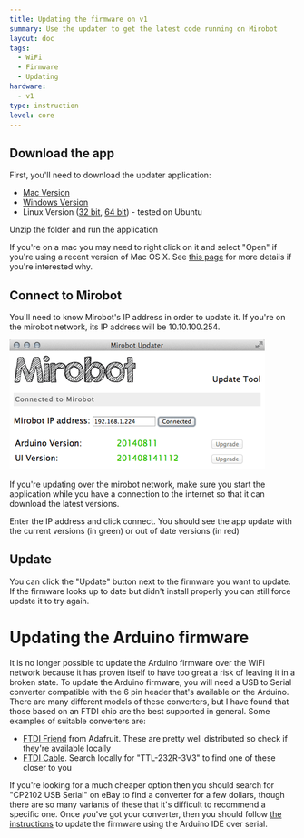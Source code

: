 ```yaml
---
title: Updating the firmware on v1
summary: Use the updater to get the latest code running on Mirobot
layout: doc
tags:
  - WiFi
  - Firmware
  - Updating
hardware:
  - v1
type: instruction
level: core
---
```


Download the app
----------------

First, you'll need to download the updater application:

 - [Mac Version](https://github.com/bjpirt/mirobot-updater/releases/download/v1.2.0/mirobot_updater_1.2.0_mac.zip)
 - [Windows Version](https://github.com/bjpirt/mirobot-updater/releases/download/v1.2.0/mirobot_updater_1.2.0_win.zip)
 - Linux Version ([32 bit](https://github.com/bjpirt/mirobot-updater/releases/download/v1.2.0/mirobot_updater_1.2.0_linux32.zip), [64 bit](https://github.com/bjpirt/mirobot-updater/releases/download/v1.2.0/mirobot_updater_1.2.0_linux64.zip)) - tested on Ubuntu

Unzip the folder and run the application

If you're on a mac you may need to right click on it and select "Open" if you're using a recent version of Mac OS X. See [this page](http://support.apple.com/en-gb/HT202491) for more details if you're interested why.


Connect to Mirobot
------------------

You'll need to know Mirobot's IP address in order to update it. If you're on the mirobot network, its IP address will be 10.10.100.254.

![The updater](/assets/docs/update-firmware-v1/firmware_update.png)

If you're updating over the mirobot network, make sure you start the application while you have a connection to the internet so that it can download the latest versions.

Enter the IP address and click connect. You should see the app update with the current versions (in green) or out of date versions (in red)


Update
------

You can click the "Update" button next to the firmware you want to update. If the firmware looks up to date but didn't install properly you can still force update it to try again.


Updating the Arduino firmware
=============================
It is no longer possible to update the Arduino firmware over the WiFi network because it has proven itself to have too great a risk of leaving it in a broken state. To update the Arduino firmware, you will need a USB to Serial converter compatible with the 6 pin header that's available on the Arduino. There are many different models of these converters, but I have found that those based on an FTDI chip are the best supported in general. Some examples of suitable converters are:

 * [FTDI Friend](https://www.adafruit.com/products/284) from Adafruit. These are pretty well distributed so check if they're available locally
 * [FTDI Cable](https://www.adafruit.com/products/70). Search locally for "TTL-232R-3V3" to find one of these closer to you

If you're looking for a much cheaper option then you should search for "CP2102 USB Serial" on eBay to find a converter for a few dollars, though there are so many variants of these that it's difficult to recommend a specific one. Once you've got your converter, then you should follow [the instructions](../update-arduino-serial/) to update the firmware using the Arduino IDE over serial.